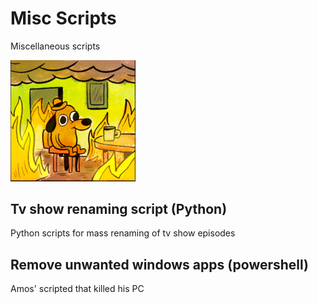 # Misc Scripts
Miscellaneous scripts

<img src="fire.png" alt="Everything is fine" width="200px"></img>

## Tv show renaming script (Python)
Python scripts for mass renaming of tv show episodes
## Remove unwanted windows apps (powershell)
Amos' scripted that killed his PC 
